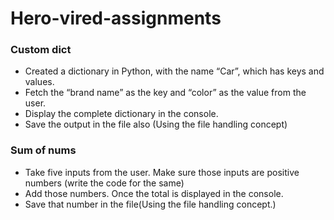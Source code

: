 # Hero-vired-assignments

### Custom dict

 - Created a dictionary in Python, with the name “Car”, which has keys and values.
 - Fetch the “brand name” as the key and “color” as the value from the user.
 - Display the complete dictionary in the console.
 - Save the output in the file also (Using the file handling concept)
 
 ### Sum of nums
 
 - Take five inputs from the user. Make sure those inputs are positive numbers (write the code for the same)
 - Add those numbers. Once the total is displayed in the console.
 - Save that number in the file(Using the file handling concept.)

